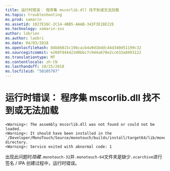 ```yaml
---
title: 运行时错误： 程序集 mscorlib.dll 找不到或无法加载
ms.topic: troubleshooting
ms.prod: xamarin
ms.assetid: 1027E16C-2C14-4BB5-AAAB-342F3E28E22E
ms.technology: xamarin-ios
author: lobrien
ms.author: laobri
ms.date: 04/03/2018
ms.openlocfilehash: 84bb6815c19bcacb4a9d1bddc44d340d51199c32
ms.sourcegitcommit: e268fd44422d0bbc7c944a678e2cc633a0493122
ms.translationtype: MT
ms.contentlocale: zh-CN
ms.lasthandoff: 10/25/2018
ms.locfileid: "50105787"
---
```

# <a name="runtime-error-the-assembly-mscorlibdll-was-not-found-or-could-not-be-loaded"></a>运行时错误： 程序集 mscorlib.dll 找不到或无法加载

```
<Warning>: The assembly mscorlib.dll was not found or could not be loaded.
<Warning>: It should have been installed in the `/Developer/MonoTouch/Source/monotouch/builds/install/target64/lib/mono/2.0/mscorlib.dll' directory.
<Warning>: Service exited with abnormal code: 1
```

出现此问题时*隐藏*`.monotouch-32`并`.monotouch-64`文件夹是缺少`.xcarchive`进行签名 / IPA 创建过程中，运行时错误。

